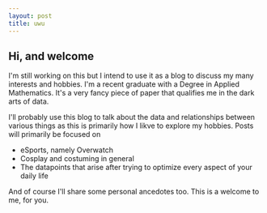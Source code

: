 ```yaml
---
layout: post
title: uwu
---
```


##  Hi, and welcome

I'm still working on this but I intend to use it as a blog to discuss my many interests and hobbies.
I'm a recent graduate with a Degree in Applied Mathematics. It's a very fancy piece of paper that qualifies me in the dark arts of data. 

I'll probably use this blog to talk about the data and relationships between various things as this is primarily how I likve to explore my hobbies. Posts will primarily be focused on


*   eSports, namely Overwatch
*   Cosplay and costuming in general
*   The datapoints that arise after trying to optimize every aspect of your daily life

And of course I'll share some personal ancedotes too. This is a welcome to me, for you.
